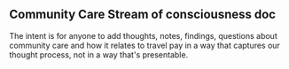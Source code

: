 ## Community Care Stream of consciousness doc

The intent is for anyone to add thoughts, notes, findings, questions about community care and how it relates to travel pay in a way that captures our thought process, not in a way that's presentable.

